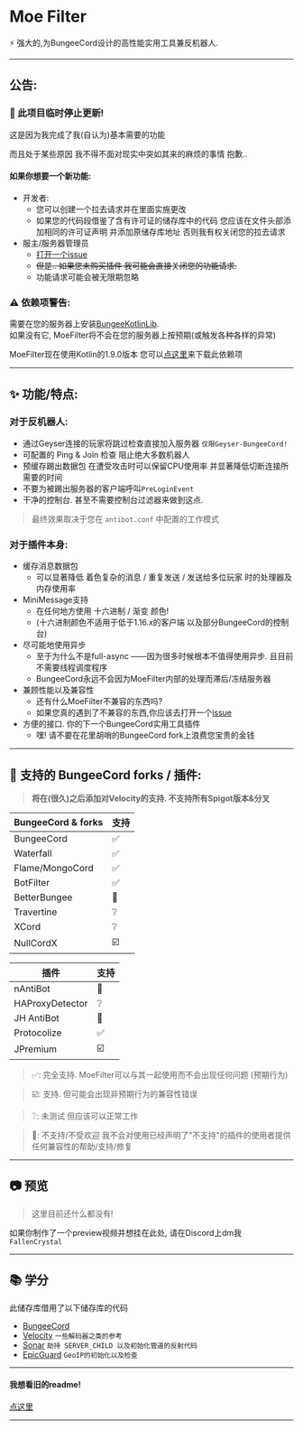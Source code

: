 # Moe Filter

⚡ 强大的,为BungeeCord设计的高性能实用工具兼反机器人.

---

## 公告:  
### 🚧️ 此项目临时停止更新!

这是因为我完成了我(自认为)基本需要的功能  
  
而且处于某些原因 我不得不面对现实中突如其来的麻烦的事情 抱歉..

#### 如果你想要一个新功能:
  - 开发者:
     - 您可以创建一个拉去请求并在里面实施更改
     - 如果您的代码段借鉴了含有许可证的储存库中的代码
       您应该在文件头部添加相同的许可证声明 并添加原储存库地址
       否则我有权关闭您的拉去请求
  - 服主/服务器管理员
     - [打开一个issue](https://github.com/CatMoe/MoeFilter/issues/new)
     - ~~但是.. 如果您未购买插件 我可能会直接关闭您的功能请求.~~
     - 功能请求可能会被无限期忽略

### ⚠️ 依赖项警告:  

需要在您的服务器上安装[BungeeKotlinLib](https://github.com/LensMemory/BungeeKotlinLib).  
如果没有它, MoeFilter将不会在您的服务器上按预期(或触发各种各样的异常) 
  
MoeFilter现在使用Kotlin的1.9.0版本 您可以[点这里](https://github.com/LensMemory/BungeeKotlinLib/releases/download/1.9.0/BungeeKotlinLib-1.9.0.jar)来下载此依赖项

---

## ✨ 功能/特点:
### 对于反机器人:  
  - 通过Geyser连接的玩家将跳过检查直接加入服务器 `仅限Geyser-BungeeCord!`
  - 可配置的 Ping & Join 检查 阻止绝大多数机器人
  - 预缓存踢出数据包 在遭受攻击时可以保留CPU使用率 并显著降低切断连接所需要的时间
  - 不要为被踢出服务器的客户端呼叫`PreLoginEvent`
  - 干净的控制台. 甚至不需要控制台过滤器来做到这点.

> 最终效果取决于您在 `antibot.conf` 中配置的工作模式

### 对于插件本身:  
  - 缓存消息数据包
     - 可以显著降低 着色复杂的消息 / 重复发送 / 发送给多位玩家 时的处理器及内存使用率
  - MiniMessage支持
     - 在任何地方使用 十六进制 / 渐变 颜色!
     - (十六进制颜色不适用于低于1.16.x的客户端 以及部分BungeeCord的控制台)
  - 尽可能地使用异步
     - 至于为什么不是full-async ——因为很多时候根本不值得使用异步. 且目前不需要线程调度程序
     - BungeeCord永远不会因为MoeFilter内部的处理而滞后/冻结服务器
  - 兼顾性能以及兼容性
     - 还有什么MoeFilter不兼容的东西吗?
     - 如果您真的遇到了不兼容的东西,你应该去打开一个[issue](https://github.com/CatMoe/MoeFilter/issues)
  - 方便的接口. 你的下一个BungeeCord实用工具插件
     - 嘿! 请不要在花里胡哨的BungeeCord fork上浪费您宝贵的金钱  

---

## 🔧 支持的 BungeeCord forks / 插件:  

> **将在(很久)之后添加对Velocity的支持. 不支持所有Spigot版本&分叉**

| BungeeCord & forks | 支持 |
|--------------------|----|
| BungeeCord         | ✅  |
| Waterfall          | ✅  |
| Flame/MongoCord    | ✅  |
| BotFilter          | ✅  |
| BetterBungee       | 🛑 |
| Travertine         | ❔  |
| XCord              | ❔  |
| NullCordX          | ☑️ |

| 插件              | 支持 |
|-----------------|----|
| nAntiBot        | 🛑 |
| HAProxyDetector | ❔  |
| JH AntiBot      | 🛑 |
| Protocolize     | ✅  |
| JPremium        | ☑️ |

> ✅: 完全支持. MoeFilter可以与其一起使用而不会出现任何问题 (预期行为)

> ☑️: 支持. 但可能会出现非预期行为的兼容性错误

> ❔: 未测试 但应该可以正常工作

> 🛑: 不支持/不受欢迎 我不会对使用已经声明了"不支持"的插件的使用者提供任何兼容性的帮助/支持/修复

---

## 📷 预览

> 这里目前还什么都没有!

如果你制作了一个preview视频并想挂在此处, 请在Discord上dm我 `FallenCrystal`

---

## 📚 学分

此储存库借用了以下储存库的代码
  - [BungeeCord](https://github.com/SpigotMC/BungeeCord)
- [Velocity](https://github.com/PaperMC/Velocity) `一些解码器之类的参考`
- [Sonar](https://github.com/jonesdevelopment/sonar) `劫持 SERVER_CHILD 以及初始化管道的反射代码`
- [EpicGuard](https://github.com/awumii/EpicGuard) `GeoIP的初始化以及检查`

---

#### 我想看旧的readme!

[点这里](https://github.com/CatMoe/MoeFilter/blob/stray/readme/legacy.md)

---

